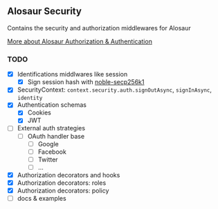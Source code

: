 ## Alosaur Security

Contains the security and authorization middlewares for Alosaur

[More about Alosaur Authorization & Authentication](https://github.com/alosaur/alosaur/tree/master/src/security/authorization)

### TODO

- [x] Identifications middlwares like session
  - [x] Sign session hash with [noble-secp256k1](https://github.com/paulmillr/noble-secp256k1)
- [x]  SecurityContext: `context.security.auth.signOutAsync`, `signInAsync`, `identity`
- [x] Authentication schemas
  - [x] Cookies
  - [x] JWT
- [ ] External auth strategies
  - [ ] OAuth handler base
      - [ ] Google
      - [ ] Facebook
      - [ ] Twitter
      - [ ] ...
- [x] Authorization decorators and hooks
- [x] Authorization decorators: roles
- [x] Authorization decorators: policy
- [ ] docs & examples
